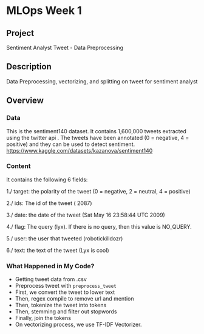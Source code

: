 # MLOps Week 1

## Project

Sentiment Analyst Tweet - Data Preprocessing

## Description

Data Preprocessing, vectorizing, and splitting on tweet for sentiment analyst

## Overview

### Data

This is the sentiment140 dataset. It contains 1,600,000 tweets extracted using the twitter api . The tweets have been annotated (0 = negative, 4 = positive) and they can be used to detect sentiment. https://www.kaggle.com/datasets/kazanova/sentiment140

### Content

It contains the following 6 fields:

1./ target: the polarity of the tweet (0 = negative, 2 = neutral, 4 = positive)

2./ ids: The id of the tweet ( 2087)

3./ date: the date of the tweet (Sat May 16 23:58:44 UTC 2009)

4./ flag: The query (lyx). If there is no query, then this value is NO_QUERY.

5./ user: the user that tweeted (robotickilldozr)

6./ text: the text of the tweet (Lyx is cool)

### What Happened in My Code?

* Getting tweet data from .csv
* Preprocess tweet with `preprocess_tweet`
* First, we convert the tweet to lower text
* Then, regex compile to remove url and mention
* Then, tokenize the tweet into tokens
* Then, stemming and filter out stopwords
* Finally, join the tokens
* On vectorizing process, we use TF-IDF Vectorizer.